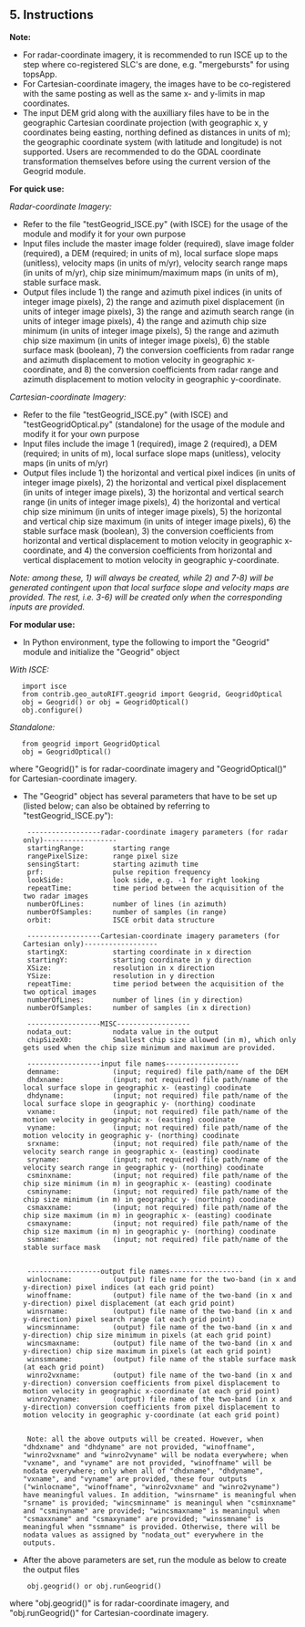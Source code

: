 ## 5. Instructions


**Note:**

* For radar-coordinate imagery, it is recommended to run ISCE up to the step where co-registered SLC's are done, e.g. "mergebursts" for using topsApp.
* For Cartesian-coordinate imagery, the images have to be co-registered with the same posting as well as the same x- and y-limits in map coordinates.
* The input DEM grid along with the auxilliary files have to be in the geographic Cartesian coordinate projection (with geographic x, y coordinates being easting, northing defined as distances in units of m); the geographic coordinate system (with latitude and longitude) is not supported. Users are recommended to do the GDAL coordinate transformation themselves before using the current version of the Geogrid module.



**For quick use:**

_Radar-coordinate Imagery:_
* Refer to the file "testGeogrid_ISCE.py" (with ISCE) for the usage of the module and modify it for your own purpose
* Input files include the master image folder (required), slave image folder (required), a DEM (required; in units of m), local surface slope maps (unitless), velocity maps (in units of m/yr), velocity search range maps (in units of m/yr), chip size minimum/maximum maps (in units of m), stable surface mask.
* Output files include 1) the range and azimuth pixel indices (in units of integer image pixels), 2) the range and azimuth pixel displacement (in units of integer image pixels), 3) the range and azimuth search range (in units of integer image pixels), 4) the range and azimuth chip size minimum (in units of integer image pixels), 5) the range and azimuth chip size maximum (in units of integer image pixels), 6) the stable surface mask (boolean), 7) the conversion coefficients from radar range and azimuth displacement to motion velocity in geographic x-coordinate, and 8) the conversion coefficients from radar range and azimuth displacement to motion velocity in geographic y-coordinate. 

_Cartesian-coordinate Imagery:_
* Refer to the file "testGeogrid_ISCE.py" (with ISCE) and "testGeogridOptical.py" (standalone) for the usage of the module and modify it for your own purpose
* Input files include the image 1 (required), image 2 (required), a DEM (required; in units of m), local surface slope maps (unitless), velocity maps (in units of m/yr)
* Output files include 1) the horizontal and vertical pixel indices (in units of integer image pixels), 2) the horizontal and vertical pixel displacement (in units of integer image pixels), 3) the horizontal and vertical search range (in units of integer image pixels), 4) the horizontal and vertical chip size minimum (in units of integer image pixels), 5) the horizontal and vertical chip size maximum (in units of integer image pixels), 6) the stable surface mask (boolean), 3) the conversion coefficients from horizontal and vertical displacement to motion velocity in geographic x-coordinate, and 4) the conversion coefficients from horizontal and vertical displacement to motion velocity in geographic y-coordinate. 

_Note: among these, 1) will always be created, while 2) and 7-8) will be generated contingent upon that local surface slope and velocity maps are provided. The rest, i.e. 3-6) will be created only when the corresponding inputs are provided._

**For modular use:**

* In Python environment, type the following to import the "Geogrid" module and initialize the "Geogrid" object

_With ISCE:_

       import isce
       from contrib.geo_autoRIFT.geogrid import Geogrid, GeogridOptical
       obj = Geogrid() or obj = GeogridOptical()
       obj.configure()

_Standalone:_

       from geogrid import GeogridOptical
       obj = GeogridOptical()

where "Geogrid()" is for radar-coordinate imagery and "GeogridOptical()" for Cartesian-coordinate imagery.


* The "Geogrid" object has several parameters that have to be set up (listed below; can also be obtained by referring to "testGeogrid_ISCE.py"): 

       ------------------radar-coordinate imagery parameters (for radar only)------------------
       startingRange:       starting range
       rangePixelSize:      range pixel size
       sensingStart:        starting azimuth time
       prf:                 pulse repition frequency 
       lookSide:            look side, e.g. -1 for right looking 
       repeatTime:          time period between the acquisition of the two radar images
       numberOfLines:       number of lines (in azimuth)
       numberOfSamples:     number of samples (in range)
       orbit:               ISCE orbit data structure
       
       ------------------Cartesian-coordinate imagery parameters (for Cartesian only)------------------
       startingX:           starting coordinate in x direction
       startingY:           starting coordinate in y direction
       XSize:               resolution in x direction
       YSize:               resolution in y direction
       repeatTime:          time period between the acquisition of the two optical images
       numberOfLines:       number of lines (in y direction)
       numberOfSamples:     number of samples (in x direction)
       
       ------------------MISC------------------
       nodata_out:          nodata value in the output
       chipSizeX0:          Smallest chip size allowed (in m), which only gets used when the chip size minimum and maximum are provided.
       
       ------------------input file names------------------
       demname:             (input; required) file path/name of the DEM
       dhdxname:            (input; not required) file path/name of the local surface slope in geographic x- (easting) coodinate
       dhdyname:            (input; not required) file path/name of the local surface slope in geographic y- (northing) coodinate
       vxname:              (input; not required) file path/name of the motion velocity in geographic x- (easting) coodinate
       vyname:              (input; not required) file path/name of the motion velocity in geographic y- (northing) coodinate
       srxname:             (input; not required) file path/name of the velocity search range in geographic x- (easting) coodinate
       sryname:             (input; not required) file path/name of the velocity search range in geographic y- (northing) coodinate
       csminxname:          (input; not required) file path/name of the chip size minimum (in m) in geographic x- (easting) coodinate
       csminyname:          (input; not required) file path/name of the chip size minimum (in m) in geographic y- (northing) coodinate
       csmaxxname:          (input; not required) file path/name of the chip size maximum (in m) in geographic x- (easting) coodinate
       csmaxyname:          (input; not required) file path/name of the chip size maximum (in m) in geographic y- (northing) coodinate
       ssmname:             (input; not required) file path/name of the stable surface mask
       
       
       ------------------output file names------------------
       winlocname:          (output) file name for the two-band (in x and y-direction) pixel indices (at each grid point)
       winoffname:          (output) file name of the two-band (in x and y-direction) pixel displacement (at each grid point)
       winsrname:           (output) file name of the two-band (in x and y-direction) pixel search range (at each grid point)
       wincsminname:        (output) file name of the two-band (in x and y-direction) chip size minimum in pixels (at each grid point)
       wincsmaxname:        (output) file name of the two-band (in x and y-direction) chip size maximum in pixels (at each grid point)
       winssmname:          (output) file name of the stable surface mask (at each grid point)
       winro2vxname:        (output) file name of the two-band (in x and y-direction) conversion coefficients from pixel displacement to motion velocity in geographic x-coordinate (at each grid point)
       winro2vyname:        (output) file name of the two-band (in x and y-direction) conversion coefficients from pixel displacement to motion velocity in geographic y-coordinate (at each grid point)
       
       
       Note: all the above outputs will be created. However, when "dhdxname" and "dhdyname" are not provided, "winoffname", "winro2vxname" and "winro2vyname" will be nodata everywhere; when "vxname", and "vyname" are not provided, "winoffname" will be nodata everywhere; only when all of "dhdxname", "dhdyname", "vxname", and "vyname" are provided, these four outputs ("winlocname", "winoffname", "winro2vxname" and "winro2vyname") have meaningful values. In addition, "winsrname" is meaningful when "srname" is provided; "wincsminname" is meaningul when "csminxname" and "csminyname" are provided; "wincsmaxname" is meaningul when "csmaxxname" and "csmaxyname" are provided; "winssmname" is meaningful when "ssmname" is provided. Otherwise, there will be nodata values as assigned by "nodata_out" everywhere in the outputs.

* After the above parameters are set, run the module as below to create the output files

       obj.geogrid() or obj.runGeogrid()

where "obj.geogrid()" is for radar-coordinate imagery, and "obj.runGeogrid()" for Cartesian-coordinate imagery.
